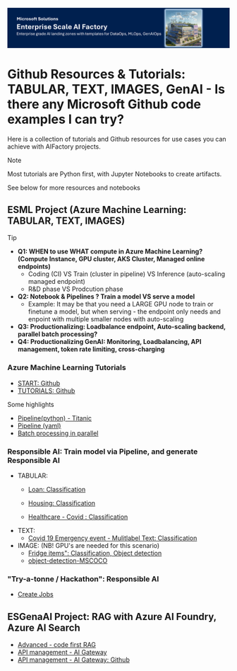 ![Header](../10-19/images/header.png)

# Github Resources & Tutorials: TABULAR, TEXT, IMAGES, GenAI - Is there any Microsoft Github code examples I can try? 
Here is a collection of tutorials and Github resources for use cases you can achieve with AIFactory projects.

> [!NOTE]
>Most tutorials are Python first, with Jupyter Notebooks to create artifacts.
  
See below for more resources and notebooks

## ESML Project (Azure Machine Learning: TABULAR, TEXT, IMAGES)

> [!TIP]
>- **Q1: WHEN to use WHAT compute in Azure Machine Learning? (Compute Instance, GPU cluster, AKS Cluster, Managed online endpoints)**
>   - Coding (CI) VS Train (cluster in pipeline) VS Inference (auto-scaling managed endpoint)
>   - R&D phase VS Prodcution phase
>- **Q2: Notebook & Pipelines ? Train a model VS serve a model**
>    - Example: It may be that you need a LARGE GPU node to train or finetune a model, but when serving - the endpoint only needs and enpoint with multiple smaller nodes with auto-scaling
>- **Q3: Productionalizing: Loadbalance endpoint, Auto-scaling backend, parallel batch processing?**
>- **Q4: Productionalizing GenAI: Monitoring, Loadbalancing, API management, token rate limiting, cross-charging**
>

### Azure Machine Learning Tutorials

- [START: Github](https://github.com/Azure/azureml-examples)
- [TUTORIALS: Github](https://github.com/Azure/azureml-examples/tree/main/tutorials)

Some highlights
- [Pipeline(python) - Titanic](https://github.com/Azure/azureml-examples/blob/main/sdk/python/jobs/pipelines/1b_pipeline_with_python_function_components/pipeline_with_python_function_components.ipynb)
- [Pipeline (yaml)](https://github.com/Azure/azureml-examples/actions/workflows/sdk-jobs-pipelines-1a_pipeline_with_components_from_yaml-pipeline_with_components_from_yaml.yml)
- [Batch processing in parallel](https://github.com/Azure/azureml-examples/blob/main/sdk/python/jobs/pipelines/1g_pipeline_with_parallel_nodes/pipeline_with_parallel_nodes.ipynb)

### Responsible AI: Train model via Pipeline, and generate Responsible AI
- TABULAR:
    - [Loan: Classification](https://github.com/Azure/azureml-examples/tree/main/sdk/python/responsible-ai/tabular/responsibleaidashboard-finance-loan-classification)
    - [Housing: Classification](https://github.com/Azure/azureml-examples/blob/main/sdk/python/responsible-ai/tabular/responsibleaidashboard-housing-classification-model-debugging/responsibleaidashboard-housing-classification-model-debugging.ipynb)

    - [Healthcare - Covid : Classification](https://github.com/Azure/azureml-examples/blob/main/sdk/python/responsible-ai/tabular/responsibleaidashboard-healthcare-covid-classification/responsibleaidashboard-healthcare-covid-classification.ipynb)
- TEXT: 
    - [Covid 19 Emergency event - Mulitlabel Text: Classification](https://github.com/Azure/azureml-examples/blob/main/sdk/python/responsible-ai/text/responsibleaidashboard-multilabel-text-classification-covid-events.ipynb)
- IMAGE: (NB! GPU's are needed for this scenario)
    - [Fridge items": Classification, Object detection ](https://github.com/Azure/azureml-examples/blob/main/sdk/python/responsible-ai/vision/responsibleaidashboard-image-classification-fridge.ipynb)
    - [object-detection-MSCOCO](https://github.com/Azure/azureml-examples/blob/main/sdk/python/responsible-ai/vision/responsibleaidashboard-object-detection-MSCOCO.ipynb)
    
### "Try-a-tonne / Hackathon": Responsible AI
- [Create Jobs](https://github.com/Azure/azureml-examples/actions/workflows/sdk-jobs-pipelines-1a_pipeline_with_components_from_yaml-pipeline_with_components_from_yaml.yml)


## ESGenaAI Project: RAG with Azure AI Foundry, Azure AI Search

- [Advanced - code first RAG](https://learn.microsoft.com/en-us/azure/search/tutorial-rag-build-solution)
- [API management - AI Gateway](https://learn.microsoft.com/en-us/azure/api-management/genai-gateway-capabilities)
- [API management - AI Gateway: Github](https://github.com/Azure-Samples/AI-Gateway)